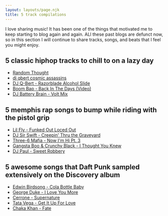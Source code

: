 ```yaml
---
layout: layouts/page.njk
title: 5 track compilations
---
```


I love sharing music!
It has been one of the things that motivated me to keep starting to blog again and again. ALl these past blogs are defunct now, so in this section I will continue to share tracks, songs, and beats that I feel you might enjoy.

## 5 classic hiphop tracks to chill to on a lazy day

- [Random Thought](https://www.youtube.com/watch?v=vqZUzduZLJg)
- [dj qbert cosmic assassins](https://www.youtube.com/watch?v=4vbrMQICtNU)
- [DJ Q-Bert - Razorblade Alcohol Slide](https://www.youtube.com/watch?v=grDk_vs-jMU)
- [Boom Bap - Back In The Days (Video)](https://youtu.be/0SDjlBwoGos)
- [DJ Battery Brain - Volt Mix](https://youtu.be/whw1PxFkaos)

## 5 memphis rap songs to bump while riding with the pistol grip

- [Lil Fly - Funked Out Loced Out](https://www.youtube.com/watch?v=SkLu63LI8dI)
- [DJ Sir Swift - Creepin' Thru the Graveyard](https://www.youtube.com/watch?v=fsXI1sqSx44)
- [Three-6 Mafia - Now I'm Hi Pt. 3](https://www.youtube.com/watch?v=zs9n_OYVj9k)
- [Gangsta Boo & Crunchy Black - I Thought You Knew](https://www.youtube.com/watch?v=rRC8hxytWIs)
- [DJ Paul - Sweet Robbery](https://www.youtube.com/watch?v=ttf9Kd_MbhQ)

## 5 awesome songs that Daft Punk sampled extensively on the Discovery album

- [Edwin Birdsong - Cola Bottle Baby](https://www.youtube.com/watch?v=Z3AKrwna2C8)
- [George Duke - I Love You More](https://www.youtube.com/watch?v=IEibygqqLZc)
- [Cerrone - Supernature](https://www.youtube.com/watch?v=cJ5V3OZdIZM)
- [Tata Vega - Get It Up For Love](https://www.youtube.com/watch?v=04cL_P36Sno)
- [Chaka Khan - Fate](https://www.youtube.com/watch?v=wf8Wo-Ce4qY)
